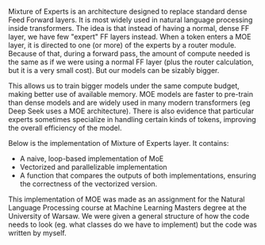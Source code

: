 Mixture of Experts is an architecture designed to replace standard dense Feed Forward layers. It is most widely used in natural language processing inside transformers. The idea is that instead of having a normal, dense FF layer, we have few "expert" FF layers instead. When a token enters a MOE layer, it is directed to one (or more) of the experts by a router module. Because of that, during a forward pass, the amount of compute needed is the same as if we were using a normal FF layer (plus the router calculation, but it is a very small cost). But our models can be sizably bigger.

This allows us to train bigger models under the same compute budget, making better use of available memory. MOE models are faster to pre-train than dense models and are widely used in many modern transformers (eg Deep Seek uses a MOE architecture). There is also evidence that particular experts sometimes specialize in handling certain kinds of tokens, improving the overall efficiency of the model.

Below is the implementation of Mixture of Experts layer. It contains:

* A naive, loop-based implementation of MoE  
* Vectorized and parallelizable implementation  
* A function that compares the outputs of both implementations, ensuring the correctness of the vectorized version.


This implementation of MOE was made as an assignment for the Natural Language Processing course at Machine Learning Masters degree at the University of Warsaw. We were given a general structure of how the code needs to look (eg. what classes do we have to implement) but the code was written by myself.

